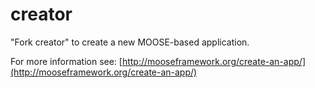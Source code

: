 creator
=====

"Fork creator" to create a new MOOSE-based application.

For more information see: [http://mooseframework.org/create-an-app/](http://mooseframework.org/create-an-app/)
